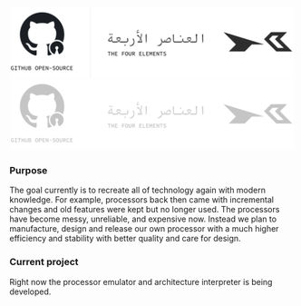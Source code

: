 <div align="center">
    <img width="500px" src="logo/Light.svg#gh-light-mode-only" />
    <img width="500px" src="logo/Dark.svg#gh-dark-mode-only" />
</div>

### Purpose
The goal currently is to recreate all of technology again with modern knowledge. For example, processors back then came with incremental changes and old features were kept but no longer used. The processors have become messy, unreliable, and expensive now. Instead we plan to manufacture, design and release our own processor with a much higher efficiency and stability with better quality and care for design.

### Current project
Right now the processor emulator and architecture interpreter is being developed.
